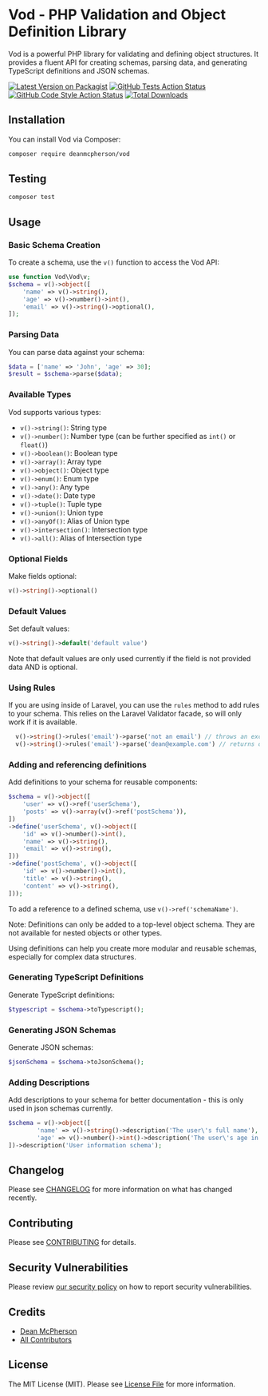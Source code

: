 # Vod - PHP Validation and Object Definition Library

Vod is a powerful PHP library for validating and defining object structures. It provides a fluent API for creating schemas, parsing data, and generating TypeScript definitions and JSON schemas.

[![Latest Version on Packagist](https://img.shields.io/packagist/v/deanmcpherson/vod.svg?style=flat-square)](https://packagist.org/packages/deanmcpherson/vod)
[![GitHub Tests Action Status](https://img.shields.io/github/actions/workflow/status/deanmcpherson/vod/run-tests.yml?branch=main&label=tests&style=flat-square)](https://github.com/deanmcpherson/vod/actions?query=workflow%3Arun-tests+branch%3Amain)
[![GitHub Code Style Action Status](https://img.shields.io/github/actions/workflow/status/deanmcpherson/vod/fix-php-code-style-issues.yml?branch=main&label=code%20style&style=flat-square)](https://github.com/deanmcpherson/vod/actions?query=workflow%3A"Fix+PHP+code+style+issues"+branch%3Amain)
[![Total Downloads](https://img.shields.io/packagist/dt/deanmcpherson/vod.svg?style=flat-square)](https://packagist.org/packages/deanmcpherson/vod)


## Installation

You can install Vod via Composer:

```bash
composer require deanmcpherson/vod
```
## Testing

```bash
composer test
```
## Usage

### Basic Schema Creation

To create a schema, use the `v()` function to access the Vod API:

```php
use function Vod\Vod\v;
$schema = v()->object([
    'name' => v()->string(),
    'age' => v()->number()->int(),
    'email' => v()->string()->optional(),
]);
```

### Parsing Data

You can parse data against your schema:

```php
$data = ['name' => 'John', 'age' => 30];
$result = $schema->parse($data);
```


### Available Types

Vod supports various types:

- `v()->string()`: String type
- `v()->number()`: Number type (can be further specified as `int()` or `float()`)
- `v()->boolean()`: Boolean type
- `v()->array()`: Array type
- `v()->object()`: Object type
- `v()->enum()`: Enum type
- `v()->any()`: Any type
- `v()->date()`: Date type
- `v()->tuple()`: Tuple type
- `v()->union()`: Union type
- `v()->anyOf()`: Alias of Union type
- `v()->intersection()`: Intersection type
- `v()->all()`: Alias of Intersection type


### Optional Fields

Make fields optional:

```php
v()->string()->optional()
```
### Default Values

Set default values:

```php
v()->string()->default('default value')
```
Note that default values are only used currently if the field is not provided data AND is optional.


### Using Rules

If you are using inside of Laravel, you can use the `rules` method to add rules to your schema. This relies on the Laravel Validator facade, so will only work if it is available.

```php
  v()->string()->rules('email')->parse('not an email') // throws an exception
  v()->string()->rules('email')->parse('dean@example.com') // returns dean@example.com
```

### Adding and referencing definitions

Add definitions to your schema for reusable components:

```php
$schema = v()->object([
    'user' => v()->ref('userSchema'),
    'posts' => v()->array(v()->ref('postSchema')),
])
->define('userSchema', v()->object([
    'id' => v()->number()->int(),
    'name' => v()->string(),
    'email' => v()->string(),
]))
->define('postSchema', v()->object([
    'id' => v()->number()->int(),
    'title' => v()->string(),
    'content' => v()->string(),
]));
```
To add a reference to a defined schema, use `v()->ref('schemaName')`.

Note: Definitions can only be added to a top-level object schema. They are not available for nested objects or other types.

Using definitions can help you create more modular and reusable schemas, especially for complex data structures.

### Generating TypeScript Definitions

Generate TypeScript definitions:

```php
$typescript = $schema->toTypescript();
```

### Generating JSON Schemas

Generate JSON schemas:

```php
$jsonSchema = $schema->toJsonSchema();
```

### Adding Descriptions

Add descriptions to your schema for better documentation - this is only used in json schemas currently.

```php
$schema = v()->object([
        'name' => v()->string()->description('The user\'s full name'),
        'age' => v()->number()->int()->description('The user\'s age in years'),
])->description('User information schema');
```


## Changelog

Please see [CHANGELOG](CHANGELOG.md) for more information on what has changed recently.

## Contributing

Please see [CONTRIBUTING](CONTRIBUTING.md) for details.

## Security Vulnerabilities

Please review [our security policy](../../security/policy) on how to report security vulnerabilities.

## Credits

- [Dean McPherson](https://github.com/deanmcpherson)
- [All Contributors](../../contributors)

## License

The MIT License (MIT). Please see [License File](LICENSE.md) for more information.
